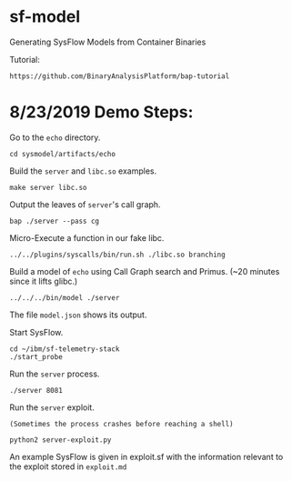 sf-model
========

Generating SysFlow Models from Container Binaries

Tutorial:

    https://github.com/BinaryAnalysisPlatform/bap-tutorial



8/23/2019 Demo Steps:
=========================

Go to the `echo` directory.

    cd sysmodel/artifacts/echo

Build the `server` and `libc.so` examples.

    make server libc.so

Output the leaves of `server`'s call graph.

    bap ./server --pass cg

Micro-Execute a function in our fake libc.

    ../../plugins/syscalls/bin/run.sh ./libc.so branching

Build a model of `echo` using Call Graph search and Primus.
    (~20 minutes since it lifts glibc.)

    ../../../bin/model ./server

The file `model.json` shows its output.

Start SysFlow.

    cd ~/ibm/sf-telemetry-stack
    ./start_probe

Run the `server` process.

    ./server 8081

Run the `server` exploit.

    (Sometimes the process crashes before reaching a shell)

    python2 server-exploit.py

An example SysFlow is given in exploit.sf with the information relevant to the exploit
stored in `exploit.md`
